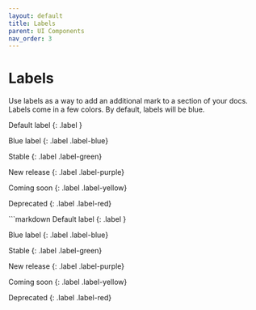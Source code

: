 ```yaml
---
layout: default
title: Labels
parent: UI Components
nav_order: 3
---
```


# Labels

Use labels as a way to add an additional mark to a section of your docs. Labels come in a few colors. By default, labels will be blue.

<div class="code-example" markdown="1">

Default label
{: .label }

Blue label
{: .label .label-blue}

Stable
{: .label .label-green}

New release
{: .label .label-purple}

Coming soon
{: .label .label-yellow}

Deprecated
{: .label .label-red}

</div>
```markdown
Default label
{: .label }

Blue label
{: .label .label-blue}

Stable
{: .label .label-green}

New release
{: .label .label-purple}

Coming soon
{: .label .label-yellow}

Deprecated
{: .label .label-red}
```
